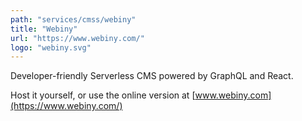 ```yaml
---
path: "services/cmss/webiny"
title: "Webiny"
url: "https://www.webiny.com/"
logo: "webiny.svg"
---
```


Developer-friendly Serverless CMS powered by GraphQL and React.

Host it yourself, or use the online version at [www.webiny.com](https://www.webiny.com/)
